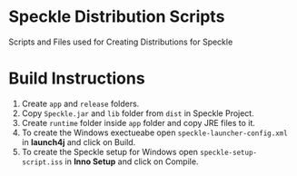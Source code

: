 # Speckle Distribution Scripts
Scripts and Files used for Creating Distributions for Speckle

# Build Instructions
1. Create `app` and `release` folders.
2. Copy `Speckle.jar` and `lib` folder from `dist` in Speckle Project.
3. Create `runtime` folder inside `app` folder and copy JRE files to it.
4. To create the Windows exectueabe open `speckle-launcher-config.xml` in **launch4j** and click on Build.
5. To create the Speckle setup for Windows open `speckle-setup-script.iss` in **Inno Setup** and click on Compile.

